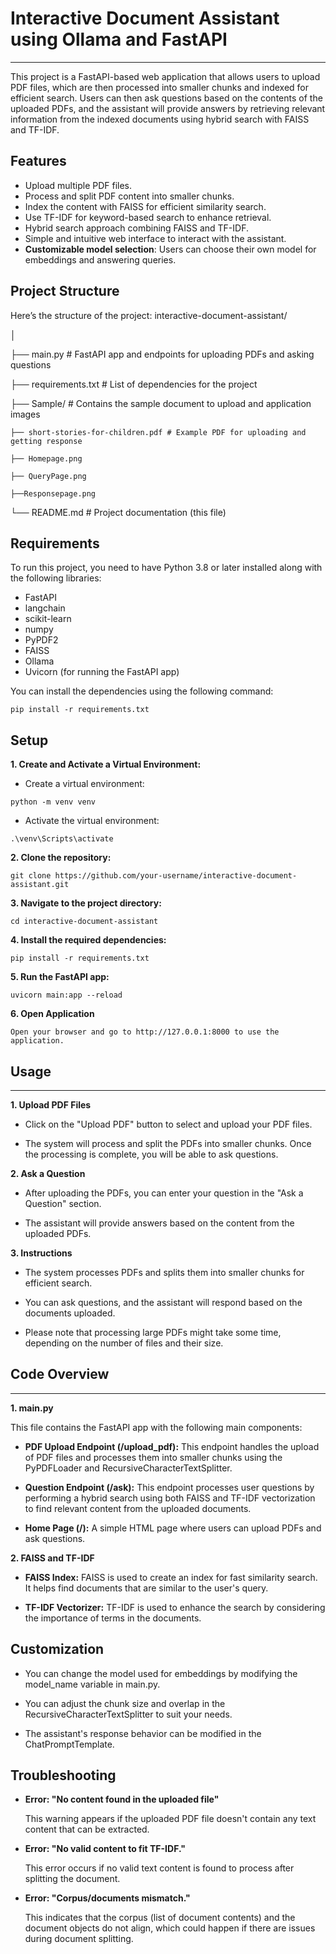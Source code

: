 # Interactive Document Assistant using Ollama and FastAPI

---

This project is a FastAPI-based web application that allows users to upload PDF files, which are then processed into smaller chunks and indexed for efficient search. Users can then ask questions based on the contents of the uploaded PDFs, and the assistant will provide answers by retrieving relevant information from the indexed documents using hybrid search with FAISS and TF-IDF.

## Features

- Upload multiple PDF files.
- Process and split PDF content into smaller chunks.
- Index the content with FAISS for efficient similarity search.
- Use TF-IDF for keyword-based search to enhance retrieval.
- Hybrid search approach combining FAISS and TF-IDF.
- Simple and intuitive web interface to interact with the assistant.
-  **Customizable model selection**: Users can choose their own model for embeddings and answering queries.

## Project Structure

Here’s the structure of the project:
interactive-document-assistant/

│

├── main.py                    # FastAPI app and endpoints for uploading PDFs and asking questions

├── requirements.txt           # List of dependencies for the project

├── Sample/                      # Contains the sample document to upload and application images

    ├── short-stories-for-children.pdf # Example PDF for uploading and getting response
  
    ├── Homepage.png
  
    ├── QueryPage.png
  
    ├──Responsepage.png


└── README.md                  # Project documentation (this file)



## Requirements

To run this project, you need to have Python 3.8 or later installed along with the following libraries:

- FastAPI
- langchain
- scikit-learn
- numpy
- PyPDF2
- FAISS
- Ollama
- Uvicorn (for running the FastAPI app)

You can install the dependencies using the following command:

```
pip install -r requirements.txt

```

## Setup

**1. Create and Activate a Virtual Environment:**
* Create a virtual environment:
  
```
python -m venv venv
```

* Activate the virtual environment:
```
.\venv\Scripts\activate
```


**2. Clone the repository:**
```
git clone https://github.com/your-username/interactive-document-assistant.git
```

**3. Navigate to the project directory:**
```
cd interactive-document-assistant

```

**4. Install the required dependencies:**
```
pip install -r requirements.txt
```

**5. Run the FastAPI app:**
```
uvicorn main:app --reload

```

**6. Open Application**
```
Open your browser and go to http://127.0.0.1:8000 to use the application.
```

## Usage

---

**1. Upload PDF Files**

* Click on the "Upload PDF" button to select and upload your PDF files.

* The system will process and split the PDFs into smaller chunks. Once the processing is complete, you will be able to ask questions.

**2. Ask a Question**

* After uploading the PDFs, you can enter your question in the "Ask a Question" section.

* The assistant will provide answers based on the content from the uploaded PDFs.

**3. Instructions**

* The system processes PDFs and splits them into smaller chunks for efficient search.

* You can ask questions, and the assistant will respond based on the documents uploaded.

* Please note that processing large PDFs might take some time, depending on the number of files and their size.

## Code Overview

---

**1. main.py**

This file contains the FastAPI app with the following main components:

* **PDF Upload Endpoint (/upload_pdf):** This endpoint handles the upload of PDF files and processes them into smaller chunks using the PyPDFLoader and RecursiveCharacterTextSplitter.

* **Question Endpoint (/ask):** This endpoint processes user questions by performing a hybrid search using both FAISS and TF-IDF vectorization to find relevant content from the uploaded documents.

* **Home Page (/):** A simple HTML page where users can upload PDFs and ask questions.

**2. FAISS and TF-IDF**

* **FAISS Index:** FAISS is used to create an index for fast similarity search. It helps find documents that are similar to the user's query.

* **TF-IDF Vectorizer:** TF-IDF is used to enhance the search by considering the importance of terms in the documents.

## Customization

* You can change the model used for embeddings by modifying the model_name variable in main.py.

* You can adjust the chunk size and overlap in the RecursiveCharacterTextSplitter to suit your needs.

* The assistant's response behavior can be modified in the ChatPromptTemplate.

## Troubleshooting

* **Error: "No content found in the uploaded file"**

  This warning appears if the uploaded PDF file doesn't contain any text content that can be extracted.

* **Error: "No valid content to fit TF-IDF."**

  This error occurs if no valid text content is found to process after splitting the document.

* **Error: "Corpus/documents mismatch."**

  This indicates that the corpus (list of document contents) and the document objects do not align, which could happen if there are issues during document splitting.




